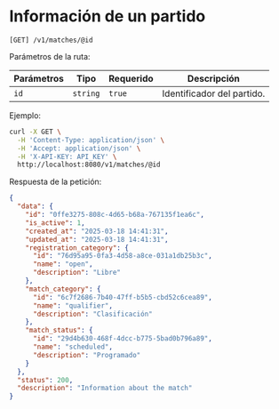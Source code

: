 # Información de un partido

```
[GET] /v1/matches/@id
```

Parámetros de la ruta:

| Parámetros | Tipo | Requerido | Descripción |
| ---------- | ---- | --------- | ----------- |
| `id` | `string` | `true` | Identificador del partido. |

Ejemplo:

```bash
curl -X GET \
  -H 'Content-Type: application/json' \
  -H 'Accept: application/json' \
  -H 'X-API-KEY: API_KEY' \
  http://localhost:8080/v1/matches/@id
```

Respuesta de la petición:

```json
{
  "data": {
    "id": "0ffe3275-808c-4d65-b68a-767135f1ea6c",
    "is_active": 1,
    "created_at": "2025-03-18 14:41:31",
    "updated_at": "2025-03-18 14:41:31",
    "registration_category": {
      "id": "76d95a95-0fa3-4d58-a8ce-031a1db25b3c",
      "name": "open",
      "description": "Libre"
    },
    "match_category": {
      "id": "6c7f2686-7b40-47ff-b5b5-cbd52c6cea89",
      "name": "qualifier",
      "description": "Clasificación"
    },
    "match_status": {
      "id": "29d4b630-468f-4dcc-b775-5bad0b796a89",
      "name": "scheduled",
      "description": "Programado"
    }
  },
  "status": 200,
  "description": "Information about the match"
}
```

